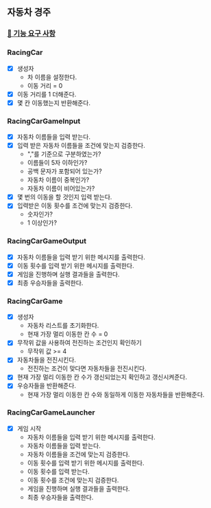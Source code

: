 ## 자동차 경주

### [🚀 기능 요구 사항](https://github.com/woowacourse-precourse/java-racingcar-6#-%EA%B8%B0%EB%8A%A5-%EC%9A%94%EA%B5%AC-%EC%82%AC%ED%95%AD)

### RacingCar

+ [x] 생성자
    + 차 이름을 설정한다.
    + 이동 거리 = 0
+ [x] 이동 거리를 1 더해준다.
+ [x] 몇 칸 이동했는지 반환해준다.

### RacingCarGameInput

+ [x] 자동차 이름들을 입력 받는다.
+ [x] 입력 받은 자동차 이름들을 조건에 맞는지 검증한다.
    + ","를 기준으로 구분하였는가?
    + 이름들이 5자 이하인가?
    + 공백 문자가 포함되어 있는가?
    + 자동차 이름이 중복인가?
    + 자동차 이름이 비어있는가?
+ [x] 몇 번의 이동을 할 것인지 입력 받는다.
+ [x] 입력받은 이동 횟수를 조건에 맞는지 검증한다.
    + 숫자인가?
    + 1 이상인가?

### RacingCarGameOutput

+ [x] 자동차 이름들을 입력 받기 위한 메시지를 출력한다.
+ [x] 이동 횟수를 입력 받기 위한 메시지를 출력한다.
+ [x] 게임을 진행하며 실행 결과들을 출력한다.
+ [x] 최종 우승자들을 출력한다.

### RacingCarGame

+ [x] 생성자
    + 자동차 리스트를 초기화한다.
    + 현재 가장 멀리 이동한 칸 수 = 0
+ [x] 무작위 값을 사용하여 전진하는 조건인지 확인하기
    + 무작위 값 >= 4
+ [x] 자동차들을 전진시킨다.
    + 전진하는 조건이 맞다면 자동차들을 전진시킨다.
+ [x] 현재 가장 멀리 이동한 칸 수가 갱신되었는지 확인하고 갱신시켜준다.
+ [x] 우승자들을 반환해준다.
    + 현재 가장 멀리 이동한 칸 수와 동일하게 이동한 자동차들을 반환해준다.

### RacingCarGameLauncher

+ [x] 게임 시작
    + 자동차 이름들을 입력 받기 위한 메시지를 출력한다.
    + 자동차 이름들을 입력 받는다.
    + 자동차 이름들을 조건에 맞는지 검증한다.
    + 이동 횟수를 입력 받기 위한 메시지를 출력한다.
    + 이동 횟수를 입력 받는다.
    + 이동 횟수를 조건에 맞는지 검증한다.
    + 게임을 진행하며 실행 결과들을 출력한다.
    + 최종 우승자들을 출력한다.

